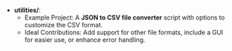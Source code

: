 - **utilities/**:
  - Example Project: A **JSON to CSV file converter** script with options to customize the CSV format.
  - Ideal Contributions: Add support for other file formats, include a GUI for easier use, or enhance error handling.


  
